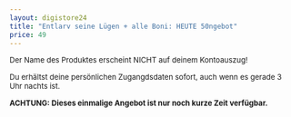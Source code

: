 ```yaml
---
layout: digistore24
title: "Entlarv seine Lügen + alle Boni: HEUTE 50ngebot"
price: 49
---
```

<p><span style="font-size:small;">Der Name des Produktes erscheint NICHT auf deinem Kontoauszug!</span></p>
<p><span style="font-size:small;">Du erh&#xE4;ltst deine pers&#xF6;nlichen Zugangdsdaten sofort, auch wenn es gerade 3 Uhr nachts ist.</span></p>
<p><span style="font-size:small;"><strong><strong>ACHTUNG: Dieses einmalige Angebot ist nur noch kurze Zeit&#xA0;verf&#xFC;gba</strong>r.</strong></span></p>